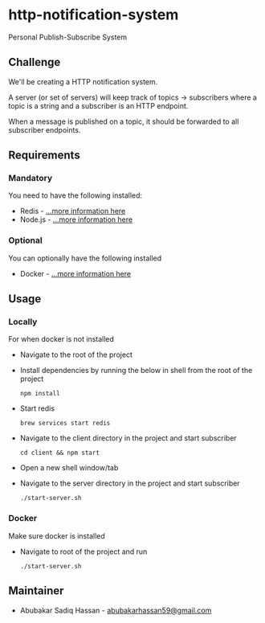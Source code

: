 # http-notification-system
Personal Publish-Subscribe System

## Challenge
We'll be creating a HTTP notification system.

A server (or set of servers) will keep track of topics -> subscribers where a topic is a string and a subscriber is an HTTP endpoint.

When a message is published on a topic, it should be forwarded to all subscriber endpoints.

## Requirements
### Mandatory
You need to have the following installed:
- Redis - [...more information here](https://redis.io)
- Node.js - [...more information here](https://nodejs.dev)

### Optional
You can optionally have the following installed
- Docker - [...more information here](https://docker.com)

## Usage
### Locally
For when docker is not installed

- Navigate to the root of the project
- Install dependencies by running the below in shell from the root of the project

    `npm install`

- Start redis

    `brew services start redis`

- Navigate to the client directory in the project and start subscriber

    `cd client && npm start`

- Open a new shell window/tab
- Navigate to the server directory in the project and start subscriber

    `./start-server.sh`

### Docker
Make sure docker is installed

- Navigate to root of the project and run

    `./start-server.sh`

## Maintainer
- Abubakar Sadiq Hassan - <abubakarhassan59@gmail.com>